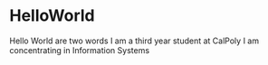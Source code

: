 # HelloWorld
Hello World are two words 
I am a third year student at CalPoly 
I am concentrating in Information Systems 
